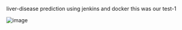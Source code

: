 liver-disease prediction using jenkins and docker 
this was our test-1

![image](https://github.com/user-attachments/assets/29335afa-75b1-43e4-ac52-77f9f6e3d416)
